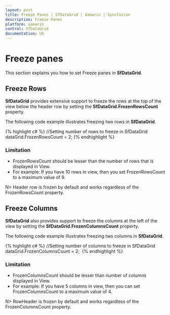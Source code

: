 ```yaml
---
layout: post
title: Freeze Panes | SfDataGrid | Xamarin | Syncfusion
description: Freeze Panes
platform: xamarin
control: SfDataGrid
documentation: UG
---
```


# Freeze panes

This section explains you how to set Freeze panes in **SfDataGrid**. 


## Freeze Rows

**SfDataGrid** provides extensive support to freeze the rows at the top of the view below the header row by setting the **SfDataGrid.FrozenRowsCount** property. 

The following code example illustrates freezing two rows in **SfDataGrid**.

{% highlight c# %}
//Setting number of rows to freeze in SfDataGrid
dataGrid.FrozenRowsCount = 2; 
{% endhighlight %}

### Limitation

* FrozenRowsCount should be lesser than the number of rows that is displayed in View.
* For example: 
If you have 10 rows in view, then you set FrozenRowsCount to a maximum value of 9.

N> Header row is frozen by default and works regardless of the FrozenRowsCount property.


## Freeze Columns

**SfDataGrid** also provides support to freeze the columns at the left of the view by setting the **SfDataGrid.FrozenColumnsCount** property. 

The following code example illustrates freezing two columns in **SfDataGrid**.

{% highlight c# %}
//Setting number of columns to freeze in SfDataGrid
dataGrid.FrozenColumnsCount = 2;  
{% endhighlight %}

### Limitation

* FrozenColumnsCount should be lesser than number of columns displayed in View.
* For example: 
If you have 5 columns in view, then you can set FrozenColumnsCount to a maximum value of 4.

N> RowHeader is frozen by default and works regardless of the FrozenColumnsCount property.
